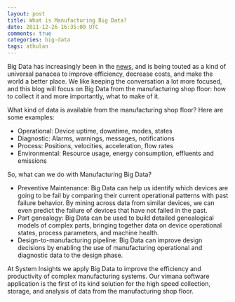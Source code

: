 ```yaml
---           
layout: post
title: What is Manufacturing Big Data?
date: 2011-12-26 16:35:00 UTC
comments: true
categories: big-data
tags: athulan
---
```


Big Data has increasingly been in the [news](http://www.nytimes.com/2011/12/26/technology/for-start-ups-sorting-the-data-cloud-is-the-next-big-thing.html?pagewanted=all), and is being touted as a kind of universal panacea to improve efficiency, decrease costs, and make the world a better place. We like keeping the conversation a lot more focused, and this blog will focus on Big Data from the manufacturing shop floor: how to collect it and more importantly, what to make of it. 

What kind of data is available from the manufacturing shop floor? Here are some examples:

- Operational: Device uptime, downtime, modes, states
- Diagnostic: Alarms, warnings, messages, notifications
- Process: Positions, velocities, acceleration, flow rates
- Environmental: Resource usage, energy consumption, effluents and emissions

So, what can we do with Manufacturing Big Data?

- Preventive Maintenance: Big Data can help us identify which devices are going to be fail by comparing their current operational patterns with past failure behavior. By mining across data from similar devices, we can even predict the failure of devices that have not failed in the past.  
- Part genealogy: Big Data can be used to build detailed genealogical models of complex parts, bringing together data on device operational states, process parameters, and machine health. 
- Design-to-manufacturing pipeline: Big Data can improve design decisions by enabling the use of manufacturing operational and diagnostic data to the design phase. 

At System Insights we apply Big Data to improve the efficiency and productivity of complex manufacturing systems. Our vimana software application is the first of its kind solution for the high speed collection, storage, and analysis of data from the manufacturing shop floor. 
